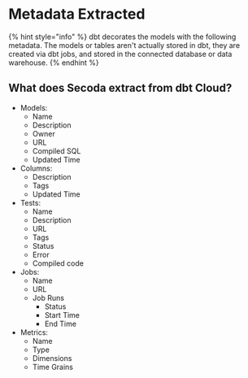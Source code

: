 # Metadata Extracted

{% hint style="info" %}
dbt decorates the models with the following metadata. The models or tables aren't actually stored in dbt, they are created via dbt jobs, and stored in the connected database or data warehouse.
{% endhint %}

## What does Secoda extract from dbt Cloud?

* Models:&#x20;
  * Name&#x20;
  * Description&#x20;
  * Owner&#x20;
  * URL&#x20;
  * Compiled SQL&#x20;
  * Updated Time
* Columns:&#x20;
  * Description&#x20;
  * Tags&#x20;
  * Updated Time
* Tests:&#x20;
  * Name&#x20;
  * Description&#x20;
  * URL&#x20;
  * Tags&#x20;
  * Status&#x20;
  * Error&#x20;
  * Compiled code
* Jobs:&#x20;
  * Name&#x20;
  * URL&#x20;
  * Job Runs&#x20;
    * Status&#x20;
    * Start Time&#x20;
    * End Time
* Metrics:
  * Name&#x20;
  * Type&#x20;
  * Dimensions&#x20;
  * Time Grains
